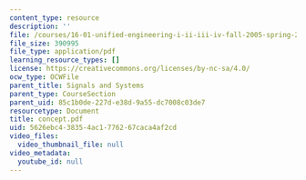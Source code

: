 ```yaml
---
content_type: resource
description: ''
file: /courses/16-01-unified-engineering-i-ii-iii-iv-fall-2005-spring-2006/5626ebc438354ac1776267caca4af2cd_concept.pdf
file_size: 390995
file_type: application/pdf
learning_resource_types: []
license: https://creativecommons.org/licenses/by-nc-sa/4.0/
ocw_type: OCWFile
parent_title: Signals and Systems
parent_type: CourseSection
parent_uid: 85c1b0de-227d-e38d-9a55-dc7008c03de7
resourcetype: Document
title: concept.pdf
uid: 5626ebc4-3835-4ac1-7762-67caca4af2cd
video_files:
  video_thumbnail_file: null
video_metadata:
  youtube_id: null
---
```

